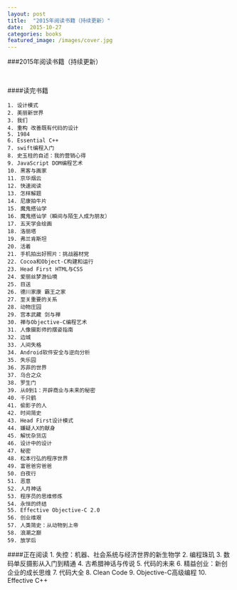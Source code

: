 ```yaml
---
layout: post
title:  "2015年阅读书籍（持续更新）"
date:  2015-10-27
categories: books
featured_image: /images/cover.jpg
---
```


###2015年阅读书籍（持续更新）

<br>

####读完书籍

	1. 设计模式
	2. 美丽新世界
	3. 我们
	4. 重构 改善既有代码的设计
	5. 1984
	6. Essential C++
	7. swift编程入门
	8. 史玉柱的自述：我的营销心得
	9. JavaScript DOM编程艺术
	10. 黑客与画家
	11. 京华烟云
	12. 快速阅读
	13. 怎样解题
	14. 尼康拍牛片
	15. 魔鬼搭讪学
	16. 魔鬼搭讪学（瞬间与陌生人成为朋友）
	17. 五天学会绘画
	18. 洛丽塔
	19. 弗兰肯斯坦
	20. 活着
	21. 手机拍出好照片：挑战器材党
	22. Cocoa和Object-C构建和运行
	23. Head First HTML与CSS
	24. 爱丽丝梦游仙境
	25. 目送
	26. 德川家康 霸王之家
	27. 至关重要的关系
	28. 动物庄园
	29. 宫本武藏 剑与禅
	30. 禅与Objective-C编程艺术
	31. 人像摄影师的摆姿指南
	32. 边城
	33. 人间失格
	34. Android软件安全与逆向分析
	35. 失乐园
	36. 苏菲的世界
	37. 乌合之众
	38. 罗生门
	39. 从0到1：开辟商业与未来的秘密
	40. 千只鹤
	41. 偷影子的人
	42. 时间简史
	43. Head First设计模式
	44. 嫌疑人X的献身
	45. 解忧杂货店
	46. 设计中的设计
	47. 秘密
	48. 松本行弘的程序世界
	49. 富爸爸穷爸爸
	50. 白夜行
	51. 恶意
	52. 人月神话
	53. 程序员的思维修炼
	54. 永恒的终结
	55. Effective Objective-C 2.0
	56. 创业维艰
	57. 人类简史：从动物到上帝
	58. 浪潮之巅
	59. 放学后

####正在阅读
	1. 失控：机器、社会系统与经济世界的新生物学
	2. 编程珠玑
	3. 数码单反摄影从入门到精通
	4. 古希腊神话与传说
	5. 代码的未来
	6. 精益创业：新创企业的成长思维
	7. 代码大全
	8. Clean Code
	9. Objective-C高级编程
	10. Effective C++
	
